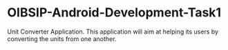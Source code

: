 # OIBSIP-Android-Development-Task1

Unit Converter Application. This application will aim at helping its users by converting the units from one another.

